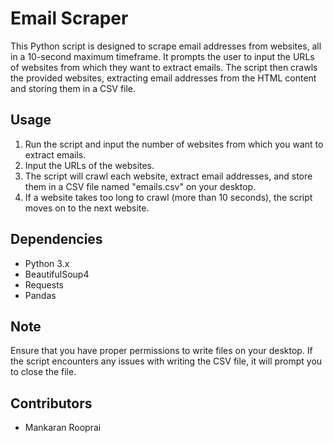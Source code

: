 # Email Scraper

This Python script is designed to scrape email addresses from websites, all in a 10-second maximum timeframe. It prompts the user to input the URLs of websites from which they want to extract emails. The script then crawls the provided websites, extracting email addresses from the HTML content and storing them in a CSV file.

## Usage

1. Run the script and input the number of websites from which you want to extract emails.
2. Input the URLs of the websites.
3. The script will crawl each website, extract email addresses, and store them in a CSV file named "emails.csv" on your desktop.
4. If a website takes too long to crawl (more than 10 seconds), the script moves on to the next website.

## Dependencies

- Python 3.x
- BeautifulSoup4
- Requests
- Pandas

## Note

Ensure that you have proper permissions to write files on your desktop. If the script encounters any issues with writing the CSV file, it will prompt you to close the file.

## Contributors

- Mankaran Rooprai
